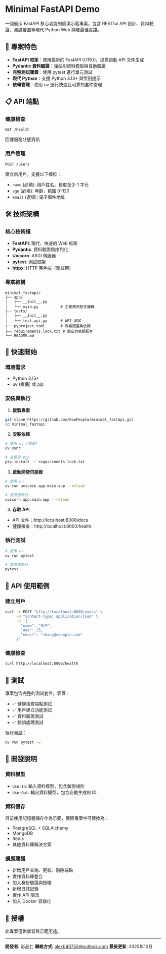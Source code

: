 # Minimal FastAPI Demo

一個展示 FastAPI 核心功能的簡潔示範專案，包含 RESTful API 設計、資料驗證、測試覆蓋等現代 Python Web 開發最佳實踐。

## 🚀 專案特色

- **FastAPI 框架**：使用最新的 FastAPI 0.119.0，提供自動 API 文件生成
- **Pydantic 資料驗證**：強型別資料模型與自動驗證
- **完整測試覆蓋**：使用 pytest 進行單元測試
- **現代 Python**：支援 Python 3.13+ 與型別提示
- **依賴管理**：使用 uv 進行快速且可靠的套件管理

## 📋 API 端點

### 健康檢查
```http
GET /health
```
回傳服務狀態資訊

### 用戶管理
```http
POST /users
```
建立新用戶，支援以下欄位：
- `name` (必填): 用戶姓名，長度至少 1 字元
- `age` (必填): 年齡，範圍 0-120
- `email` (選填): 電子郵件地址

## 🛠️ 技術架構

### 核心技術棧
- **FastAPI**: 現代、快速的 Web 框架
- **Pydantic**: 資料驗證與序列化
- **Uvicorn**: ASGI 伺服器
- **pytest**: 測試框架
- **httpx**: HTTP 客戶端（測試用）

### 專案結構
```
minimal_fastapi/
├── app/
│   ├── __init__.py
│   └── main.py          # 主要應用程式邏輯
├── tests/
│   ├── __init__.py
│   └── test_api.py      # API 測試
├── pyproject.toml       # 專案配置與依賴
├── requirements.lock.txt # 鎖定的依賴版本
└── README.md
```

## 🚀 快速開始

### 環境需求
- Python 3.13+
- uv (推薦) 或 pip

### 安裝與執行

1. **複製專案**
```bash
git clone https://github.com/OooPeople/minimal_fastapi.git
cd minimal_fastapi
```

2. **安裝依賴**
```bash
# 使用 uv (推薦)
uv sync

# 或使用 pip
pip install -r requirements.lock.txt
```

3. **啟動開發伺服器**
```bash
# 使用 uv
uv run uvicorn app.main:app --reload

# 或直接執行
uvicorn app.main:app --reload
```

4. **存取 API**
- API 文件：http://localhost:8000/docs
- 健康檢查：http://localhost:8000/health

### 執行測試
```bash
# 使用 uv
uv run pytest

# 或直接執行
pytest
```

## 📖 API 使用範例

### 建立用戶
```bash
curl -X POST "http://localhost:8000/users" \
     -H "Content-Type: application/json" \
     -d '{
       "name": "張三",
       "age": 25,
       "email": "zhang@example.com"
     }'
```

### 健康檢查
```bash
curl http://localhost:8000/health
```

## 🧪 測試

專案包含完整的測試套件，涵蓋：
- ✅ 健康檢查端點測試
- ✅ 用戶建立功能測試
- ✅ 資料驗證測試
- ✅ 錯誤處理測試

執行測試：
```bash
uv run pytest -v
```

## 🔧 開發說明

### 資料模型
- `UserIn`: 輸入資料模型，包含驗證規則
- `UserOut`: 輸出資料模型，包含自動生成的 ID

### 資料儲存
目前使用記憶體儲存作為示範，實際專案中可替換為：
- PostgreSQL + SQLAlchemy
- MongoDB
- Redis
- 其他資料庫解決方案

### 擴展建議
- 新增用戶查詢、更新、刪除端點
- 實作資料庫整合
- 加入身份驗證與授權
- 新增日誌記錄
- 實作 API 限流
- 加入 Docker 容器化

## 📄 授權

此專案僅供學習與示範用途。

---

**開發者**: 彭品仁
**聯絡方式**: alex040755@outlook.com
**最後更新**: 2025年10月
